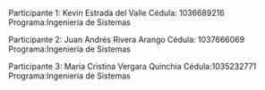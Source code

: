 Participante 1:
Kevin Estrada del Valle 
Cédula: 1036689216
Programa:Ingeniería de Sistemas

Participante 2:
Juan Andrés Rivera Arango 
Cédula: 1037666069
Programa:Ingeniería de Sistemas

Participante 3:
María Cristina Vergara Quinchia
Cédula:1035232771
Programa:Ingeniería de Sistemas
